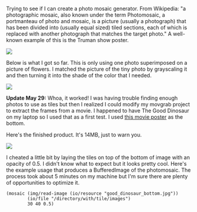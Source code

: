 Trying to see if I can create a photo mosaic generator. From Wikipedia: "a photographic mosaic, also known under the term Photomosaic, a portmanteau of photo and mosaic, is a picture (usually a photograph) that has been divided into (usually equal sized) tiled sections, each of which is replaced with another photograph that matches the target photo." A well-known example of this is the Truman show poster.

![](https://bespectacled.files.wordpress.com/2008/12/truman_show_ver11.jpg)

Below is what I got so far. This is only using one photo superimposed on a picture of flowers. I matched the picture of the tiny photo by grayscaling it and then turning it into the shade of the color that I needed.

![](http://jaydeesimon.github.io/mosaics/first_mosaic.png)

**Update May 29:** Whoa, it worked! I was having trouble finding enough photos to use as tiles but then I realized I could modify my movgrab project to extract the frames from a movie. I happened to have The Good Dinosaur on my laptop so I used that as a first test. I used [this movie poster](http://image.tmdb.org/t/p/original/c6sS6IJBDDIK1dh7HmyCWIpa5ei.jpg) as the bottom.

Here's the finished product. It's 14MB, just to warn you.

[![](http://jaydeesimon.github.io/mosaics/good_dinosaur_small.png)]()

I cheated a little bit by laying the tiles on top of the bottom of image with an opacity of 0.5. I didn't know what to expect but it looks pretty cool. Here's the example usage that produces a BufferedImage of the photomosaic. The process took about 5 minutes on my machine but I'm sure there are plenty of opportunities to optimize it.

```
(mosaic (img/read-image (io/resource "good_dinosaur_bottom.jpg"))
        (io/file "/directory/with/tile/images")
        30 40 0.5)
```